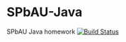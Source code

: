 # SPbAU-Java
SPbAU Java homework
[![Build Status](https://travis-ci.org/VadimFarutin/SPbAU-Java.svg?branch=master)](https://travis-ci.org/VadimFarutin/SPbAU-Java)
